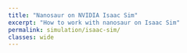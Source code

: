 ```yaml
---
title: "Nanosaur on NVIDIA Isaac Sim"
excerpt: "How to work with nanosaur on Isaac Sim"
permalink: simulation/isaac-sim/
classes: wide
---
```

